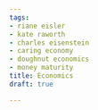```yaml
---
tags:
- riane eisler
- kate raworth
- charles eisenstein
- caring economy
- doughnut economics
- money maturity
title: Economics
draft: true

---
```

